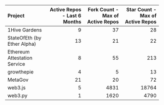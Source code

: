 | Project                      |   Active Repos - Last 6 Months |   Fork Count - Max of Active Repos |   Star Count - Max of Active Repos |
|:-----------------------------|-------------------------------:|-----------------------------------:|-----------------------------------:|
| 1Hive Gardens                |                              9 |                                 37 |                                 28 |
| StateOfEth (by Ether Alpha)  |                             13 |                                 21 |                                 22 |
| Ethereum Attestation Service |                              8 |                                 55 |                                213 |
| growthepie                   |                              4 |                                  5 |                                 13 |
| MetaGov                      |                             21 |                                 20 |                                 72 |
| web3.js                      |                              5 |                               4831 |                              18764 |
| web3.py                      |                              1 |                               1620 |                               4790 |